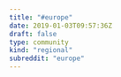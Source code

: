 ```yaml
---
title: "#europe"
date: 2019-01-03T09:57:36Z
draft: false
type: community
kind: "regional"
subreddit: "europe"
---
```

